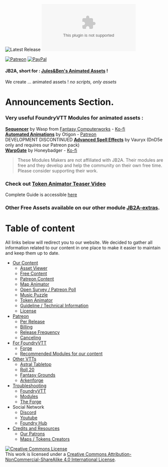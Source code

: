 <img alt="Latest Release" src="https://img.shields.io/github/v/release/Jules-Bens-Aa/JB2A_DnD5e?color=7FB800"> ![GitHub release (latest by date and asset)](https://img.shields.io/github/downloads/Jules-Bens-Aa/JB2A_DnD5e/0.5.9/JB2A_DnD5e-0.5.9.zip?color=ffba00&label=Release%200.5.9%20Downloads)<br>

[![Patreon](https://img.shields.io/badge/Pledge-Patreon-red)](https://www.patreon.com/JB2A)
[![PayPal](https://img.shields.io/badge/Donate-Paypal-ff69b4)](https://paypal.me/DonationJB2A?locale.x=fr_FR)
<p style='text-align: justify;'>

#### JB2A, short for : [Jules&Ben's Animated Assets](https://www.patreon.com/JB2A) !
We create ... animated assets ! *no scripts, only assets*

# Announcements Section.


### Very useful FoundryVTT Modules for animated assets :
[**Sequencer**](https://github.com/fantasycalendar/FoundryVTT-Sequencer/wiki) by Wasp from [Fantasy Computerworks](http://fantasycomputer.works/) - [Ko-fi](https://ko-fi.com/fantasycomputerworks) <br>
[**Automated Animations**](https://github.com/otigon/automated-jb2a-animations/wiki) by Otigon - [Patreon](https://www.patreon.com/otigon)<br>
DEVELOPMENT DISCONTINUED [**Advanced Spell Effects**](https://github.com/Vauryx/advancedspelleffects/wiki) by Vauryx (DnD5e only and requires our Patreon pack)<br>
[**WarpGate**](https://github.com/trioderegion/warpgate) by Honeybadger - [Ko-fi](https://ko-fi.com/trioderegion)<br>

> These Modules Makers are not affiliated with JB2A. Their modules are free and they develop and help the community on their own free time. Please consider supporting their work.

### Check out [**Token Animator Teaser Video**](https://youtu.be/WLX6-PwU1Hk)<br>
Complete Guide is accessible [here](https://jb2a.com/home/content-information/#token_animator)

### Other Free Assets available on our other module [JB2A-extras](https://github.com/Jules-Bens-Aa/jb2a-extras/releases/latest/download/module.json).

# Table of content

All links below will redirect you to our website. We decided to gather all information related to our content in one place to make it easier to maintain and keep them up to date.

 - [Our Content](https://jb2a.com/home/content-information/)
   - [Asset Viewer](https://www.jb2a.com/Library_Preview/)
   - [Free Content](https://jb2a.com/home/content-information/#free_library)
   - [Patreon Content](https://jb2a.com/home/content-information/#patreon_library)
   - [Map Animator](https://jb2a.com/home/content-information/#map_animator)
   - [Open Survey / Patreon Poll](https://jb2a.com/home/patreon-discord/#patreon_polls_surveys)
   - [Music Puzzle](https://jb2a.com/home/content-information/#music_puzzle)
   - [Token Animator](https://jb2a.com/home/content-information/#token_animator)
   - [Guideline / Technical Information](https://jb2a.com/home/content-information/#guidelines)
   - [License](https://jb2a.com/home/content-information/#licensing)
 - [Patreon](https://jb2a.com/home/patreon-discord/#patreon)
   - [Per Release](https://jb2a.com/home/patreon-discord/#patreon_per_release)
   - [Billing](https://jb2a.com/home/patreon-discord/#patreon_billing)
   - [Release Frequency](https://jb2a.com/home/patreon-discord/#patreon_release_frequency)
   - [Canceling](https://jb2a.com/home/patreon-discord/#patreon_cancelling_pledge)
 - [For FoundryVTT](https://jb2a.com/home/install-instructions/#foundryvtt_app)
   - [Forge](https://jb2a.com/home/install-instructions/#foundryvtt_hosting_services)
   - [Recommended Modules for our content](https://jb2a.com/home/how-to-foundryvtt/#modules_foundryvtt)
 - [Other VTTs](https://jb2a.com/home/install-instructions/#other_vtts)
   - [Astral Tabletop](https://jb2a.com/home/install-instructions/#astral_tabletop)
   - [Roll 20](https://jb2a.com/home/install-instructions/#roll20)
   - [Fantasy Grounds](https://jb2a.com/home/install-instructions/#fantasy_grounds)
   - [Arkenforge](https://jb2a.com/home/install-instructions/#arkenforge)
 - [Troubleshooting](https://jb2a.com/home/troubleshooting/)
   - [FoundryVTT](https://jb2a.com/home/troubleshooting/#issues_foundryvtt)
   - [Modules](https://jb2a.com/home/troubleshooting/#issues_modules_foundryvtt)
   - [The Forge](https://jb2a.com/home/troubleshooting/#issues_forge)
 - Social Network
   - [Discord](https://jb2a.com/home/patreon-discord/#discord)
   - [Youtube](https://www.youtube.com/channel/UCqLusRtLV7GXJo_xNNM3dOw)
   - [Foundry Hub](https://www.foundryvtt-hub.com/creator/jb2a-julesbens-animated-assets/)
 - [Credits and Resources](https://jb2a.com/home/credits-2/)
   - [Our Patrons](https://jb2a.com/home/hall-of-fame/)
   - [Maps / Tokens Creators](https://jb2a.com/home/community-links/#map_creators)


<a rel="license" href="http://creativecommons.org/licenses/by-nc-sa/4.0/"><img alt="Creative Commons License" style="border-width:0" src="https://i.creativecommons.org/l/by-nc-sa/4.0/88x31.png" /></a><br />This work is licensed under a <a rel="license" href="http://creativecommons.org/licenses/by-nc-sa/4.0/">Creative Commons Attribution-NonCommercial-ShareAlike 4.0 International License</a>.


